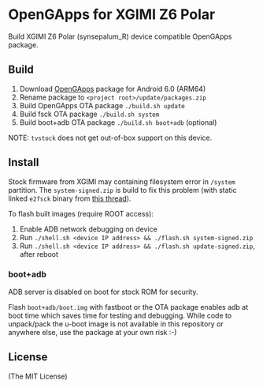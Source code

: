 # OpenGApps for XGIMI Z6 Polar

Build XGIMI Z6 Polar (synsepalum_R) device compatible OpenGApps package.

## Build

1. Download [OpenGApps](https://opengapps.org/) package for Android 6.0 (ARM64)
2. Rename package to `<project root>/update/packages.zip`
3. Build OpenGApps OTA package `./build.sh update`
4. Build fsck OTA package `./build.sh system`
5. Build boot+adb OTA package `./build.sh boot+adb` (optional)

NOTE: `tvstock` does not get out-of-box support on this device.

## Install

Stock firmware from XGIMI may containing filesystem error in `/system` partition.
The `system-signed.zip` is build to fix this problem (with static linked `e2fsck` binary from
[this thread](https://forum.xda-developers.com/tools/general/ext2-3-4-filesystem-create-fix-tools-t3682377)).

To flash built images (require ROOT access):

1. Enable ADB network debugging on device
2. Run `./shell.sh <device IP address> && ./flash.sh system-signed.zip`
3. Run `./shell.sh <device IP address> && ./flash.sh update-signed.zip`, after reboot

### boot+adb

ADB server is disabled on boot for stock ROM for security.

Flash `boot+adb/boot.img` with fastboot or the OTA package enables adb at boot time
which saves time for testing and debugging.
While code to unpack/pack the u-boot image is not available in this repository or
anywhere else, use the package at your own risk :-)

## License

(The MIT License)

